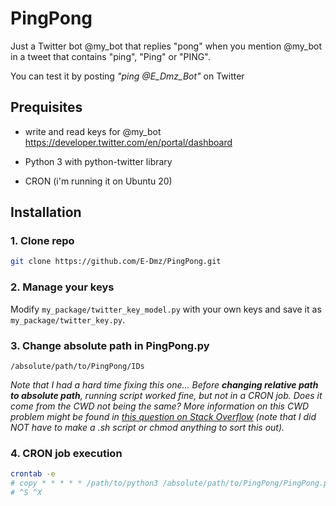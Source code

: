 # PingPong
Just a Twitter bot @my_bot that replies "pong" when you mention @my_bot in a tweet that contains "ping", "Ping" or "PING".

You can test it by posting *"ping @E_Dmz_Bot"* on Twitter

## Prequisites
* write and read keys for @my_bot https://developer.twitter.com/en/portal/dashboard 

* Python 3 with python-twitter library 

* CRON (i'm running it on Ubuntu 20)

## Installation

### 1. Clone repo
```bash 
git clone https://github.com/E-Dmz/PingPong.git
```

### 2. Manage your keys
Modify `my_package/twitter_key_model.py` with your own keys and save it as `my_package/twitter_key.py`.

### 3. Change absolute path in PingPong.py
`/absolute/path/to/PingPong/IDs`

*Note that I had a hard time fixing this one... Before **changing relative path to absolute path**, running script worked fine, but not in a CRON job. Does it come from the CWD not being the same? More information on this CWD problem might be found in [this question on Stack Overflow](https://stackoverflow.com/questions/12534135/crontab-not-executing-a-python-script) (note that I did NOT have to make a .sh script or chmod anything to sort this out).*

### 4. CRON job execution

```bash
crontab -e
# copy * * * * * /path/to/python3 /absolute/path/to/PingPong/PingPong.py
# ^S ^X
```
